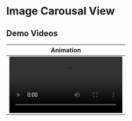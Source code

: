 # Image Carousal View

## Demo Videos
| Animation |
| ------------- |
|<video src="https://github.com/user-attachments/assets/56492513-87ed-4447-b18e-c970056e14bd">|








